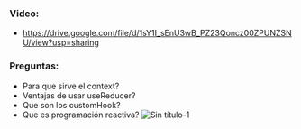 ### Video:
- https://drive.google.com/file/d/1sY1I_sEnU3wB_PZ23Qoncz00ZPUNZSNU/view?usp=sharing
### Preguntas:
- Para que sirve el context?
- Ventajas de usar useReducer?
- Que son los customHook?
- Que es programación reactiva?
![Sin título-1](https://user-images.githubusercontent.com/51338140/173197437-b488d872-d282-428d-a4e8-e54f021cb64e.png)
